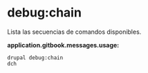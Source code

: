 # debug:chain
Lista las secuencias de comandos disponibles.

**application.gitbook.messages.usage:**
```
drupal debug:chain
dch
```

